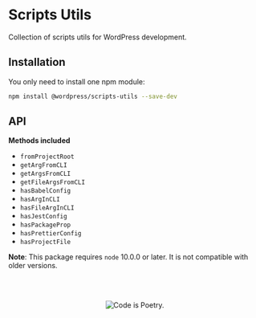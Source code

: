 # Scripts Utils

Collection of scripts utils for WordPress development.

## Installation

You only need to install one npm module:

```bash
npm install @wordpress/scripts-utils --save-dev
```

## API

**Methods included**

- `fromProjectRoot`
- `getArgFromCLI`
- `getArgsFromCLI`
- `getFileArgsFromCLI`
- `hasBabelConfig`
- `hasArgInCLI`
- `hasFileArgInCLI`
- `hasJestConfig`
- `hasPackageProp`
- `hasPrettierConfig`
- `hasProjectFile`

**Note**: This package requires `node` 10.0.0 or later. It is not compatible with older versions.

<br/><br/><p align="center"><img src="https://s.w.org/style/images/codeispoetry.png?1" alt="Code is Poetry." /></p>

